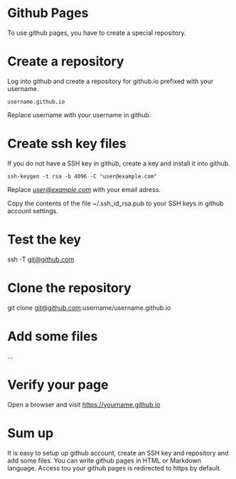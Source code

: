 
# Github Pages

To use github pages, you have to create a special repository.

# Create a repository

Log into github and create a repository for github.io prefixed
with your username.

    username.github.io

Replace username with your username in github.

# Create ssh key files

If you do not have a SSH key in github, create a key and install
it into github.

    ssh-keygen -t rsa -b 4096 -C "user@example.com"

Replace *user@example.com* with your email adress.

Copy the contents of the file ~/.ssh_id_rsa.pub to your SSH keys
in github account settings.

# Test the key

ssh -T git@github.com

# Clone the repository

git clone git@github.com:username/username.github.io

# Add some files

...

# Verify your page

Open a browser and visit https://yourname.github.io

# Sum up

It is easy to setup up github account, create an SSH key and
repository and add some files. You can write github pages in
HTML or Markdown language. Access tou your github pages is
redirected to https by default.


